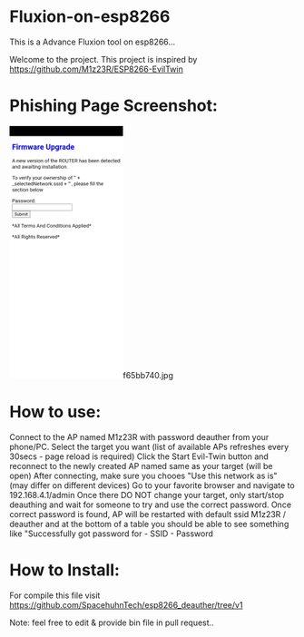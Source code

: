 # Fluxion-on-esp8266
This is a Advance Fluxion tool on esp8266...

Welcome to the project. This project is inspired by https://github.com/M1z23R/ESP8266-EvilTwin

# Phishing Page Screenshot:

<img width="200px" src="https://raw.githubusercontent.com/MDRafi08642/Fluxion-on-esp8266/main/Screenshot_2021-12-07-18-42-47-34_07f20907771ad09ffa2dcbecf65bb740.jpg">f65bb740.jpg

# How to use:
Connect to the AP named M1z23R with password deauther from your phone/PC.
Select the target you want (list of available APs refreshes every 30secs - page reload is required)
Click the Start Evil-Twin button and reconnect to the newly created AP named same as your target (will be open)
After connecting, make sure you chooes "Use this network as is" (may differ on different devices)
Go to your favorite browser and navigate to 192.168.4.1/admin
Once there DO NOT change your target, only start/stop deauthing and wait for someone to try and use the correct password.
Once correct password is found, AP will be restarted with default ssid M1z23R / deauther and at the bottom of a table you should be able to see something like "Successfully got password for - SSID - Password

# How to Install:
For compile this file visit https://github.com/SpacehuhnTech/esp8266_deauther/tree/v1

Note: feel free to edit & provide bin file in pull request..
